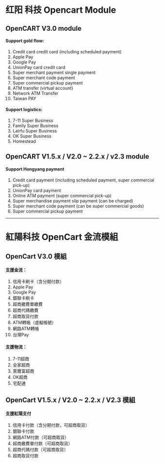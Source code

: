 # 红阳 科技 Opencart Module
## OpenCART V3.0 module
#### Support gold flow:
1. Credit card credit card (including scheduled payment)
2. Apple Pay
3. Google Pay
4. UnionPay card credit card
5. Super merchant payment single payment
6. Super merchant code payment
7. Super commercial pickup payment
8. ATM transfer (virtual account)
9. Network ATM Transfer
10. Taiwan PAY

#### Support logistics:
1. 7-11 Super Business
2. Family Super Business
3. Lairfu Super Business
4. OK Super Business
5. Homestead


## OpenCART V1.5.x / V2.0 ~ 2.2.x / v2.3 module
#### Support Hongyang payment
1. Credit card payment (including scheduled payment, super commercial pick-up)
2. UnionPay card payment
3. Online ATM payment (super commercial pick-up)
4. Super merchandise payment slip payment (can be charged)
5. Super merchant code payment (can be super commercial goods)
6. Super commercial pickup payment

-----------

# 紅陽科技 OpenCart 金流模組
## OpenCart V3.0 模組
#### 支援金流：
1. 信用卡刷卡（含分期付款）
2. Apple Pay
3. Google Pay
4. 銀聯卡刷卡
5. 超商繳費單繳費
6. 超商代碼繳費
7. 超商取貨付款
8. ATM轉帳（虛擬帳號）
9. 網路ATM轉帳
10. 台灣Pay

#### 支援物流：
1. 7-11超商
2. 全家超商
3. 萊爾富超商
4. OK超商
5. 宅配通


## OpenCart V1.5.x / V2.0 ~ 2.2.x / V2.3 模組
#### 支援紅陽支付
1. 信用卡付款（含分期付款，可超商取貨）
2. 銀聯卡付款
3. 網路ATM付款（可超商取貨）
4. 超商繳費單付款（可超商取貨）
5. 超商代碼付款（可超商取貨）
6. 超商取貨付款
